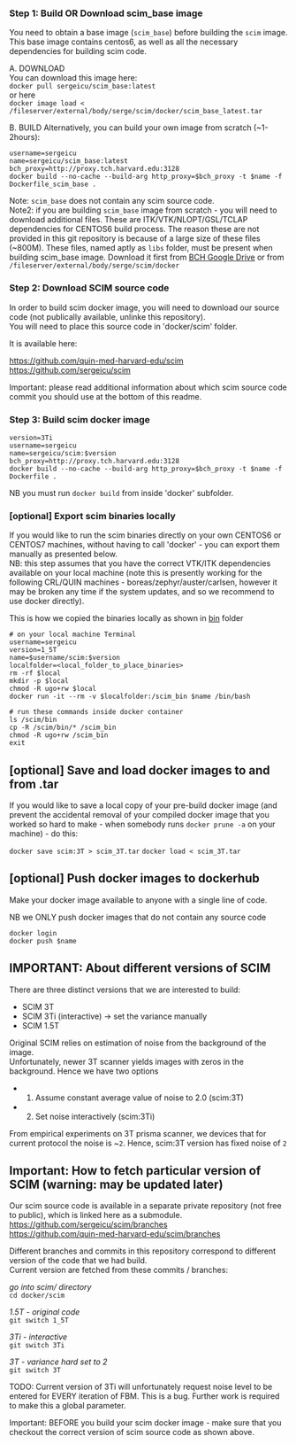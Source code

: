 ### Step 1: Build OR Download scim_base image

You need to obtain a base image (`scim_base`) before building the `scim` image.     
This base image contains centos6, as well as all the necessary dependencies for building scim code. 

A. DOWNLOAD  
You can download this image here:   
`docker pull sergeicu/scim_base:latest`   
or here   
`docker image load < /fileserver/external/body/serge/scim/docker/scim_base_latest.tar`  

B. BUILD 
Alternatively, you can build your own image from scratch (~1-2hours):   

```
username=sergeicu
name=sergeicu/scim_base:latest
bch_proxy=http://proxy.tch.harvard.edu:3128
docker build --no-cache --build-arg http_proxy=$bch_proxy -t $name -f Dockerfile_scim_base .

```

Note: `scim_base` does not contain any scim source code.   
Note2: if you are building `scim_base` image from scratch - you will need to download additional files. These are ITK/VTK/NLOPT/GSL/TCLAP dependencies for CENTOS6 build process. The reason these are not provided in this git repository is because of a large size of these files (~800M). These files, named aptly as `libs` folder, must be present when building scim_base image. Download it first from [BCH Google Drive](https://drive.google.com/drive/folders/1i13o5E9DB0YdX5ZdaGQbfRvOb7d5fDMz?usp=sharing) or from `/fileserver/external/body/serge/scim/docker`

### Step 2: Download SCIM source code 

In order to build scim docker image, you will need to download our source code (not publically available, unlinke this repository).  
You will need to place this source code in 'docker/scim' folder. 

It is available here: 

https://github.com/quin-med-harvard-edu/scim
https://github.com/sergeicu/scim

Important: please read additional information about which scim source code commit you should use at the bottom of this readme. 

### Step 3: Build scim docker image


```
version=3Ti
username=sergeicu
name=sergeicu/scim:$version
bch_proxy=http://proxy.tch.harvard.edu:3128
docker build --no-cache --build-arg http_proxy=$bch_proxy -t $name -f Dockerfile .

```
NB you must run `docker build` from inside 'docker' subfolder. 

### [optional] Export scim binaries locally 

If you would like to run the scim binaries directly on your own CENTOS6 or CENTOS7 machines, without having to call 'docker' - you can export them manually as presented below.  
NB: this step assumes that you have the correct VTK/ITK dependencies available on your local machine (note this is presently working for the following CRL/QUIN machines - boreas/zephyr/auster/carlsen, however it may be broken any time if the system updates, and so we recommend to use docker directly). 

This is how we copied the binaries locally as shown in [bin](https://github.com/sergeicu/scim_docker/tree/main/bin) folder

```
# on your local machine Terminal
username=sergeicu
version=1_5T
name=$username/scim:$version
localfolder=<local_folder_to_place_binaries>
rm -rf $local 
mkdir -p $local
chmod -R ugo+rw $local
docker run -it --rm -v $localfolder:/scim_bin $name /bin/bash

# run these commands inside docker container
ls /scim/bin
cp -R /scim/bin/* /scim_bin
chmod -R ugo+rw /scim_bin
exit

```


## [optional] Save and load docker images to and from .tar 

If you would like to save a local copy of your pre-build docker image (and prevent the accidental removal of your compiled docker image that you worked so hard to make - when somebody runs `docker prune -a` on your machine) - do this: 

`docker save scim:3T > scim_3T.tar`
`docker load < scim_3T.tar`


## [optional] Push docker images to dockerhub 
Make your docker image available to anyone with a single line of code.  

NB we ONLY push docker images that do not contain any source code

`docker login`   
`docker push $name`   


## IMPORTANT: About different versions of SCIM 

There are three distinct versions that we are interested to build: 
- SCIM 3T 
- SCIM 3Ti (interactive) -> set the variance manually 
- SCIM 1.5T 
   
Original SCIM relies on estimation of noise from the background of the image.   
Unfortunately, newer 3T scanner yields images with zeros in the background. Hence we have two options  
- 1. Assume constant average value of noise to 2.0  (scim:3T)
- 2. Set noise interactively (scim:3Ti) 


From empirical experiments on 3T prisma scanner, we devices that for current protocol the noise is ~`2`. Hence, scim:3T version has fixed noise of `2` 

## Important: How to fetch particular version of SCIM (warning: may be updated later) 

Our scim source code is available in a separate private repository (not free to public), which is linked here as a submodule. 
https://github.com/sergeicu/scim/branches   
https://github.com/quin-med-harvard-edu/scim/branches   

Different branches and commits in this repository correspond to different version of the code that we had build.   
Current version are fetched from these commits / branches: 


*go into scim/ directory*   
`cd docker/scim`   


*1.5T - original code*    
`git switch 1_5T `   


*3Ti - interactive*   
`git switch 3Ti`   

*3T - variance hard set to 2*    
`git switch 3T`  


TODO: Current version of 3Ti will unfortunately request noise level to be entered for EVERY iteration of FBM. This is a bug. Further work is required to make this a global parameter. 


Important: BEFORE you build your scim docker image - make sure that you checkout the correct version of scim source code as shown above. 

